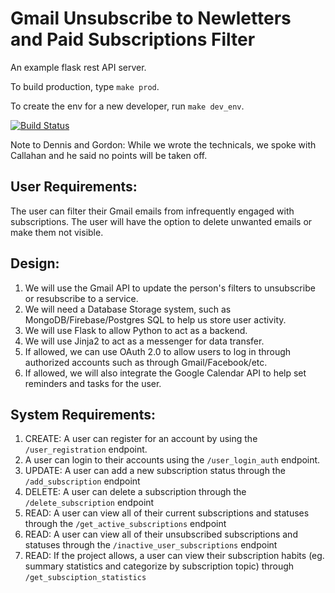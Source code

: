 # Gmail Unsubscribe to Newletters and Paid Subscriptions Filter
An example flask rest API server.

To build production, type `make prod`.

To create the env for a new developer, run `make dev_env`.

[![Build Status](https://app.travis-ci.com/meishinlee/SWE-Team.svg?branch=master)](https://app.travis-ci.com/meishinlee/SWE-Team)

Note to Dennis and Gordon: While we wrote the technicals, we spoke with Callahan and he said no points will be taken off.

## User Requirements:
  The user can filter their Gmail emails from infrequently engaged with subscriptions. The user will have the option to delete unwanted emails or make them not visible. 

## Design: 
1. We will use the Gmail API to update the person's filters to unsubscribe or resubscribe to a service. 
2. We will need a Database Storage system, such as MongoDB/Firebase/Postgres SQL to help us store user activity. 
3. We will use Flask to allow Python to act as a backend.
4. We will use Jinja2 to act as a messenger for data transfer.  
5. If allowed, we can use OAuth 2.0 to allow users to log in through authorized accounts such as through Gmail/Facebook/etc. 
6. If allowed, we will also integrate the Google Calendar API to help set reminders and tasks for the user. 

## System Requirements: 
1. CREATE: A user can register for an account by using the `/user_registration` endpoint. 
2. A user can login to their accounts using the `/user_login_auth` endpoint. 
3. UPDATE: A user can add a new subscription status through the `/add_subscription` endpoint 
4. DELETE: A user can delete a subscription through the `/delete_subscription` endpoint 
5. READ: A user can view all of their current subscriptions and statuses through the `/get_active_subscriptions` endpoint 
6. READ: A user can view all of their unsubscribed subscriptions and statuses through the `/inactive_user_subscriptions` endpoint
7. READ: If the project allows, a user can view their subscription habits (eg. summary statistics and categorize by subscription topic) through `/get_subsciption_statistics` 
